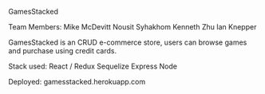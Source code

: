 GamesStacked

Team Members:
Mike McDevitt
Nousit Syhakhom
Kenneth Zhu
Ian Knepper

GamesStacked is an CRUD e-commerce store, users can browse games and purchase using credit cards.

Stack used:
React / Redux
Sequelize
Express
Node

Deployed: gamesstacked.herokuapp.com
